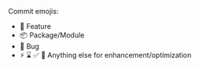 Commit emojis:

- 🚀 Feature
- 📦 Package/Module
- 🐛 Bug
- ⚡ ⌛ ✅ 🍌 Anything else for enhancement/optimization
